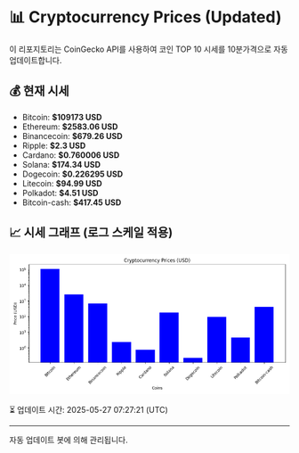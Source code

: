 
# 📊 Cryptocurrency Prices (Updated)

이 리포지토리는 CoinGecko API를 사용하여 코인 TOP 10 시세를 10분가격으로 자동 업데이트합니다.

## 💰 현재 시세
- Bitcoin: **$109173 USD**
- Ethereum: **$2583.06 USD**
- Binancecoin: **$679.26 USD**
- Ripple: **$2.3 USD**
- Cardano: **$0.760006 USD**
- Solana: **$174.34 USD**
- Dogecoin: **$0.226295 USD**
- Litecoin: **$94.99 USD**
- Polkadot: **$4.51 USD**
- Bitcoin-cash: **$417.45 USD**

## 📈 시세 그래프 (로그 스케일 적용)
![Crypto Prices](crypto_prices.png)

⏳ 업데이트 시간: 2025-05-27 07:27:21 (UTC)

---
자동 업데이트 봇에 의해 관리됩니다.

